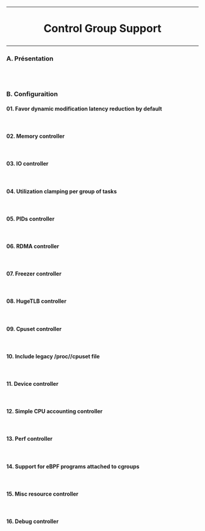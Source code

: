 ---------------------------------------------------------------------------------
# <p align='center'> Control Group Support </p>
---------------------------------------------------------------------------------
### A. Présentation

<br />
<br />

### B. Configuraition

#### 01. Favor dynamic modification latency reduction by default
<br />

#### 02. Memory controller
<br />

#### 03. IO controller
<br />

#### 04. Utilization clamping per group of tasks
<br />

#### 05. PIDs controller
<br />

#### 06. RDMA controller
<br />

#### 07. Freezer controller
<br />

#### 08. HugeTLB controller
<br />

#### 09. Cpuset controller
<br />

#### 10. Include legacy /proc/<pid>/cpuset file
<br />

#### 11. Device controller
<br />

#### 12. Simple CPU accounting controller
<br />

#### 13. Perf controller
<br />

#### 14. Support for eBPF programs attached to cgroups
<br />

#### 15. Misc resource controller
<br />

#### 16. Debug controller
<br />





